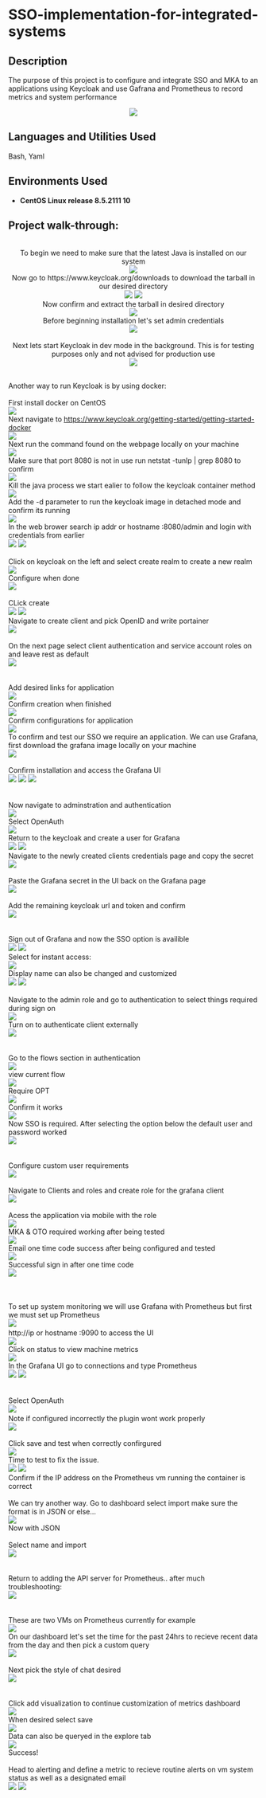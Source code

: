 # SSO-implementation-for-integrated-systems
<h2>Description</h2>
The purpose of this project is to configure and integrate SSO and MKA to an applications using Keycloak and use Gafrana and Prometheus to record metrics and system performance 
<p align="center">
<img src="https://github.com/user-attachments/assets/fd782ffc-d154-4bbc-91e5-332e6711e9c1"/>

<h2>Languages and Utilities Used</h2>

Bash, Yaml

<h2>Environments Used </h2>

- <b>CentOS Linux release 8.5.2111
 10</b>

<h2>Project walk-through:</h2>
<p align="center">
  <br/> To begin we need to make sure that the latest Java is installed on our system <br/>
<img src="https://github.com/user-attachments/assets/80ee5d6f-3564-483a-9e69-11445ae7d9aa"/>
  <br/> Now go to https://www.keycloak.org/downloads to download the tarball in our desired directory<br/>
 <img src="https://github.com/user-attachments/assets/6c5cff74-b583-4685-b75a-771b07c76d90"/>
  <img src="https://github.com/user-attachments/assets/2a27fa87-9b18-4d4e-9ba1-005d32456c32"/>
  <br/> Now confirm and extract the tarball in desired directory <br/> 
  <img src="https://github.com/user-attachments/assets/62dcdd7e-08d2-45f4-8827-2261a5d98eaa"/>
<br /> Before beginning installation let's set admin credentials <br/>
 <img src="https://github.com/user-attachments/assets/828a285f-2f91-4a0b-992f-671801363300"/>
 <br /> 
 <br/> Next lets start Keycloak in dev mode in the background. This is for testing purposes only and not advised for production use  <br/>
 <img src="https://github.com/user-attachments/assets/ba19d18c-4a43-4f5f-9acc-f2c22df86b2b"/>

<br/> Another way to run Keycloak is by using docker:  <br/>
<br/> First install docker on CentOS <br/>
<img src="https://github.com/user-attachments/assets/9f4b89a3-2449-405b-8c56-4cb5fb43f7ab"/>
<br/> Next navigate to https://www.keycloak.org/getting-started/getting-started-docker <br/>
<img src="https://github.com/user-attachments/assets/0d22828e-e8e5-4dcb-b528-385a69a016a1"/>
<br/> Next run the command found on the webpage locally on your machine <br/>
<img src="https://github.com/user-attachments/assets/70f2d1e3-8850-4d91-a574-1ff054d95508"/>
<br/> Make sure that port 8080 is not in use run netstat -tunlp | grep 8080 to confirm <br/>
<img src="https://github.com/user-attachments/assets/ff336780-f4a6-4033-b85d-708144d39a28"/>
<br/> Kill the java process we start ealier to follow the keycloak container method <br/>
<img src="https://github.com/user-attachments/assets/856ea7da-4892-4295-ba49-5c7676225cb2"/>
<br/> Add the -d parameter to run the keycloak image in detached mode and confirm its running <br/>
<img src="https://github.com/user-attachments/assets/dfd6739b-ff04-48fa-849a-4c5bd287b3a3"/>
<br/> In the web brower search ip addr or hostname :8080/admin and login with credentials from earlier  <br/>
<img src="https://github.com/user-attachments/assets/7bb44c5c-c7c4-4faf-b7c3-376a398984c0"/>
<img src="https://github.com/user-attachments/assets/aa64c4c5-0b27-4614-83a7-69c2f4f4fb0b"/>
 <br />  
 Click on keycloak on the left and select create realm to create a new realm
<br />
<img src="https://github.com/user-attachments/assets/f1ff6b56-268c-4362-a77b-e34fd34e2cf7"/>
<br/>  Configure when done <br/>
<img src="https://github.com/user-attachments/assets/9e0edd5a-614c-4fbe-89df-acd1ae1e3e2c"/>
  <br/>
  <br/> CLick create <br/>
<img src="https://github.com/user-attachments/assets/b31ce90a-5be4-445d-951d-0d6ab50b9194"/>
 <img src="https://github.com/user-attachments/assets/5e0a9573-c002-47b3-9316-162c18e77bd3"/>
<br /> Navigate to create client and pick OpenID and write portainer <br/>
 <img src="https://github.com/user-attachments/assets/1557919a-5105-4261-8309-fc1181a410b8"/>
 <br /> 
 <br/> On the next page select client authentication and service account roles on and leave rest as default  <br/>
 <img src="https://github.com/user-attachments/assets/88c1f257-5d48-4707-b693-d7c376cf5ce3"/>
 <br />  
<br /> Add desired links for application <br/>
<img src="https://github.com/user-attachments/assets/38528bba-5154-436a-a671-ebddb4c36be0"/>
<br/> Confirm creation when finished <br/>
 <img src="https://github.com/user-attachments/assets/daf1a1ef-f140-463b-bf99-f4e0e304551d"/>
 <br/> Confirm configurations for application <br/>
 <img src="https://github.com/user-attachments/assets/f0ab99a3-b5d6-4f1d-ab07-568b0f58fedc"/>
<br /> To confirm and test our SSO we require an application. We can use Grafana, first download the grafana image locally on your machine <br/>
 <img src="https://github.com/user-attachments/assets/bfb034cc-bc56-4a7b-bc76-85fa6545fe3e"/>
 <br /> 
 <br/> Confirm installation and access the Grafana UI <br/>
 <img src="https://github.com/user-attachments/assets/f933d7ab-0bd6-479b-8b16-e29608d19bfc"/>
 <img src="https://github.com/user-attachments/assets/ebd9a43a-b637-4cb9-b8f4-4cfe5ec42c5a"/>
 <img src="https://github.com/user-attachments/assets/8998f6c0-6e53-447e-a891-3094ea8a0420"/>
 <br />  
<br /> Now navigate to adminstration and authentication <br/>
<img src="https://github.com/user-attachments/assets/3fdcdf24-4c0e-4e39-84f4-d8d87a4e5fd9"/>
<br/> Select OpenAuth <br/>
 <img src="https://github.com/user-attachments/assets/f3918a4e-7438-47e3-bc53-dd3eddf3329c"/>
 <br/> Return to the keycloak and create a user for Grafana <br/>
 <img src="https://github.com/user-attachments/assets/c41f81aa-6f5d-4caf-93af-1b9e276a62de"/>
 <img src="https://github.com/user-attachments/assets/bdd4c645-cb34-4c4e-8732-f57b2a62e61b"/>
 <br/> Navigate to the newly created clients credentials page and copy the secret<br/>
 <img src="https://github.com/user-attachments/assets/58bc2993-b0b9-441f-9b14-d063e5cfa977"/>
 <br/>
<br /> Paste the Grafana secret in the UI back on the Grafana page  <br/>
 <img src="https://github.com/user-attachments/assets/9f0683b5-3364-461a-9414-d1944822b981"/>
 <br /> 
 <br/> Add the remaining keycloak url and token and confirm <br/>
 <img src="https://github.com/user-attachments/assets/a7148dbd-e61d-44e7-a991-44de33072582"/>
 <br />  
<br /> Sign out of Grafana and now the SSO option is availible <br/>
<img src="https://github.com/user-attachments/assets/3fbba20b-7a5d-4f68-80e1-101cd774995e"/>
 <img src="https://github.com/user-attachments/assets/b2e7b146-e99b-4bbd-b925-5b4fc38cbae2"/>
  <br/> Select for instant access: <br/>
 <img src="https://github.com/user-attachments/assets/bd1e668b-118b-462a-bde2-c62a49ea7b11"/>
<br /> Display name can also be changed and customized <br/>
 <img src="https://github.com/user-attachments/assets/ea327591-ff8c-49b6-9f7d-481ec3a2fdd0"/>
 <img src="https://github.com/user-attachments/assets/6e4c14f9-1f4d-4c32-8e21-5d93a0edf90c"/>
 <br /> 
 <br/> Navigate to the admin role and go to authentication to select things required during sign on <br/>
 <img src="https://github.com/user-attachments/assets/36474bf1-531f-4775-a5f0-dfb17b23a8aa"/>
<br/> Turn on to authenticate client externally <br/> 
<img src="https://github.com/user-attachments/assets/564f97ea-5602-4140-85d4-fec40f80d102"/>
 <br />  
<br /> Go to the flows section in authentication <br/>
<img src="https://github.com/user-attachments/assets/fa8638c3-2b31-42df-8b69-2f68ee2cbdb2"/>
<br/> view current flow  <br/>
 <img src="https://github.com/user-attachments/assets/91e14699-01ac-4305-ae45-0d28f8a3134d"/>
<br /> Require OPT <br/>
 <img src="https://github.com/user-attachments/assets/edc83507-19b4-469d-abc0-6ab9874dd181"/>
 <br /> Confirm it works <br/>
 <img src="https://github.com/user-attachments/assets/918a2cb2-33cb-41c7-884f-43ccb5bbe3c3"/>
 <br/> Now SSO is required. After selecting the option below the default user and password worked <br/>
 <img src="https://github.com/user-attachments/assets/1ea9f312-7da3-40c2-8968-6dc018c48954"/>
 <br />  
<br /> Configure custom user requirements <br/>
<img src="https://github.com/user-attachments/assets/68d390f7-75d3-4832-95ac-205ccbfd3e4e"/>
<br/>
<br /> Navigate to Clients and roles and create role for the grafana client  <br/>
 <img src="https://github.com/user-attachments/assets/980fc923-3b39-47ea-847a-3ced8da1b515"/>
 <br /> 
 <br/> Acess the application via mobile with the role  <br/>
 <img src="https://github.com/user-attachments/assets/0c1d5436-027e-4969-8bf5-4e502632bab0"/>
 <br/> MKA & OTO required working after being tested <br/>
 <img src="https://github.com/user-attachments/assets/76ee2062-6d31-4ef7-8025-e7df58105bb8"/>
 <br/> Email one time code success after being configured and tested <br/>
 <img src="https://github.com/user-attachments/assets/12ce37ec-56af-408e-9e8b-b4a9905706a9"/>
 <br/> Successful sign in after one time code <br/>
 <img src="https://github.com/user-attachments/assets/96d38559-b15c-4a9b-a2a8-55761b5d2561"/>
 <br/>
 <br />  
<br /> To set up system monitoring we will use Grafana with Prometheus but first we must set up Prometheus <br/>
<img src="https://github.com/user-attachments/assets/3a8189dd-4437-489d-b2d0-c9a0921075d7"/>
 <img src=""/>
<br /> http://ip or hostname :9090 to access the UI <br/>
 <img src="https://github.com/user-attachments/assets/4efe3bbf-3610-4068-9024-0bab74f86975"/>
 <br /> Click on status to view machine metrics<br/>
 <img src="https://github.com/user-attachments/assets/18dc88aa-fa8b-4162-8346-f54a57441e88"/>
 <br/> In the Grafana UI go to connections and type Prometheus <br/>
 <img src="https://github.com/user-attachments/assets/024dae9e-3efe-48b5-a1eb-4b92eea4afe9"/>
 <img src="https://github.com/user-attachments/assets/964bce2c-01f8-48e8-9fd2-4b58d259d102"/>
 <br />  
<br /> Select OpenAuth <br/>
<img src="https://github.com/user-attachments/assets/0155f1f7-6f3e-448e-853e-c25aa1e31180"/>
 <img src=""/>
<br /> Note if configured incorrectly the plugin wont work properly <br/>
 <img src="https://github.com/user-attachments/assets/8249e20f-2c41-4cd5-8ad9-4289e329996f"/>
 <br /> 
 <br/> Click save and test when correctly confirgured <br/>
 <img src="https://github.com/user-attachments/assets/a2db357e-b5c9-4961-b0a8-72e4e35d6628"/>
 <br /> Time to test to fix the issue.  <br/>
 <img src="https://github.com/user-attachments/assets/f6ed3eac-0250-420f-936c-4bdbd485e910"/>
 <img src="https://github.com/user-attachments/assets/94163ecf-8391-40f3-97a2-a1d9123dc663"/>
<br /> Confirm if the IP address on the Prometheus vm running the container is correct <br/>
<br/> We can try another way. Go to dashboard select import make sure the format is in JSON or else...<br/>
<img src="https://github.com/user-attachments/assets/060204a1-ca99-4272-ab4d-1be6688fed0f"/>
<br/> Now with JSON <br/>
<br/> Select name and import<br/>
 <img src="https://github.com/user-attachments/assets/3cd2dac3-3e3e-4431-baea-af6992402196"/>
<br />
 <br /> 
 <br/> Return to adding the API server for Prometheus.. after much troubleshooting: <br/>
 <img src="https://github.com/user-attachments/assets/02504abc-875b-434b-9f56-bef23aff5209"/>
 <br />  
<br/> These are two VMs on Prometheus currently for example <br/>
 <img src="https://github.com/user-attachments/assets/e3094900-b66c-413d-b1a3-d768afc61df4"/>
<br /> On our dashboard let's set the time for the past 24hrs to recieve recent data from the day and then pick a custom query <br/>
 <img src="https://github.com/user-attachments/assets/8183bc5c-ed1e-4364-a37d-67134dc1cfa1"/>
 <br /> 
 <br/> Next pick the style of chat desired <br/>
 <img src="https://github.com/user-attachments/assets/63937b2a-8533-4164-bc16-707444b3362a"/>
 <br />  
<br /> Click add visualization to continue customization of metrics dashboard <br/>
<img src="https://github.com/user-attachments/assets/ec22a232-2b11-43fc-8c0c-d3a95061a6cb"/>
<br/> When desired select save <br/>
 <img src="https://github.com/user-attachments/assets/511d88dd-ff01-487e-bbdc-eb5cfd661ef1"/>
<br /> Data can also be queryed in the explore tab <br/>
 <img src="https://github.com/user-attachments/assets/b2d42e7f-3667-469d-92dc-622dccf8ea1c"/>
 <br/> Success! <br/>
 <br/> Head to alerting and define a metric to recieve routine alerts on vm system status as well as a designated email <br/>
 <img src="https://github.com/user-attachments/assets/be7455cc-5b86-4392-8bb4-e76095efa792"/>
 <img src="https://github.com/user-attachments/assets/772427be-a1c7-4b0e-9aa8-33bf81511f8f"/>
